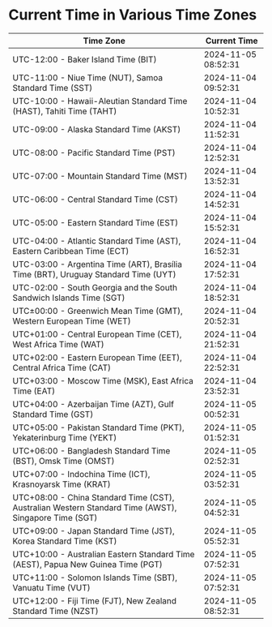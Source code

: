 # Current Time in Various Time Zones

| Time Zone | Current Time |
|-----------|--------------|
| UTC-12:00 - Baker Island Time (BIT) | 2024-11-05 08:52:31 |
| UTC-11:00 - Niue Time (NUT), Samoa Standard Time (SST) | 2024-11-04 09:52:31 |
| UTC-10:00 - Hawaii-Aleutian Standard Time (HAST), Tahiti Time (TAHT) | 2024-11-04 10:52:31 |
| UTC-09:00 - Alaska Standard Time (AKST) | 2024-11-04 11:52:31 |
| UTC-08:00 - Pacific Standard Time (PST) | 2024-11-04 12:52:31 |
| UTC-07:00 - Mountain Standard Time (MST) | 2024-11-04 13:52:31 |
| UTC-06:00 - Central Standard Time (CST) | 2024-11-04 14:52:31 |
| UTC-05:00 - Eastern Standard Time (EST) | 2024-11-04 15:52:31 |
| UTC-04:00 - Atlantic Standard Time (AST), Eastern Caribbean Time (ECT) | 2024-11-04 16:52:31 |
| UTC-03:00 - Argentina Time (ART), Brasília Time (BRT), Uruguay Standard Time (UYT) | 2024-11-04 17:52:31 |
| UTC-02:00 - South Georgia and the South Sandwich Islands Time (SGT) | 2024-11-04 18:52:31 |
| UTC±00:00 - Greenwich Mean Time (GMT), Western European Time (WET) | 2024-11-04 20:52:31 |
| UTC+01:00 - Central European Time (CET), West Africa Time (WAT) | 2024-11-04 21:52:31 |
| UTC+02:00 - Eastern European Time (EET), Central Africa Time (CAT) | 2024-11-04 22:52:31 |
| UTC+03:00 - Moscow Time (MSK), East Africa Time (EAT) | 2024-11-04 23:52:31 |
| UTC+04:00 - Azerbaijan Time (AZT), Gulf Standard Time (GST) | 2024-11-05 00:52:31 |
| UTC+05:00 - Pakistan Standard Time (PKT), Yekaterinburg Time (YEKT) | 2024-11-05 01:52:31 |
| UTC+06:00 - Bangladesh Standard Time (BST), Omsk Time (OMST) | 2024-11-05 02:52:31 |
| UTC+07:00 - Indochina Time (ICT), Krasnoyarsk Time (KRAT) | 2024-11-05 03:52:31 |
| UTC+08:00 - China Standard Time (CST), Australian Western Standard Time (AWST), Singapore Time (SGT) | 2024-11-05 04:52:31 |
| UTC+09:00 - Japan Standard Time (JST), Korea Standard Time (KST) | 2024-11-05 05:52:31 |
| UTC+10:00 - Australian Eastern Standard Time (AEST), Papua New Guinea Time (PGT) | 2024-11-05 07:52:31 |
| UTC+11:00 - Solomon Islands Time (SBT), Vanuatu Time (VUT) | 2024-11-05 07:52:31 |
| UTC+12:00 - Fiji Time (FJT), New Zealand Standard Time (NZST) | 2024-11-05 08:52:31 |

